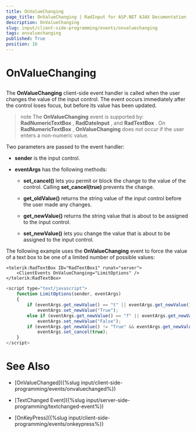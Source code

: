 ```yaml
---
title: OnValueChanging
page_title: OnValueChanging | RadInput for ASP.NET AJAX Documentation
description: OnValueChanging
slug: input/client-side-programming/events/onvaluechanging
tags: onvaluechanging
published: True
position: 16
---
```


# OnValueChanging



## 

The **OnValueChanging** client-side event handler is called when the user changes the value of the input control. The event occurs immediately after the control loses focus, but before its value has been updated.

>note The **OnValueChanging** event is supported by: **RadNumericTextBox** , **RadDateInput** , and **RadTextBox** . On **RadNumericTextBox** , **OnValueChanging** does not occur if the user enters a non-numeric value.
>


Two parameters are passed to the event handler:

* **sender** is the input control.

* **eventArgs** has the following methods:

	* **set_cancel()** lets you permit or block the change to the value of the control. Calling **set_cancel(true)** prevents the change.

	* **get_oldValue()** returns the string value of the input control before the user made any changes.

	* **get_newValue()** returns the string value that is about to be assigned to the input control.

	* **set_newValue()** lets you change the value that is about to be assigned to the input control.

The following example uses the **OnValueChanging** event to force the value of a text box to be one of a limited number of possible values:

````ASPNET
<telerik:RadTextBox ID="RadTextBox1" runat="server">
	<ClientEvents OnValueChanging="LimitOptions" />
</telerik:RadTextBox>
````



````JavaScript
<script type="text/javascript">
	function LimitOptions(sender, eventArgs)
	{
		if (eventArgs.get_newValue() == "t" || eventArgs.get_newValue() == "T" || eventArgs.get_newValue() == "true")
			eventArgs.set_newValue("True");
		else if (eventArgs.get_newValue() == "f" || eventArgs.get_newValue() == "F" || eventArgs.get_newValue() == "false")
			eventArgs.set_newValue("False");
		if (eventArgs.get_newValue() != "True" && eventArgs.get_newValue() != "False")
			eventArgs.set_cancel(true);
	}
</script>
````



# See Also

 * [OnValueChanged]({%slug input/client-side-programming/events/onvaluechanged%})

 * [TextChanged Event]({%slug input/server-side-programming/textchanged-event%})

 * [OnKeyPress]({%slug input/client-side-programming/events/onkeypress%})
